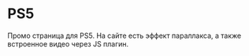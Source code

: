 # PS5
Промо страница для PS5.  На сайте есть эффект параллакса, а также встроенное видео через JS плагин. 
